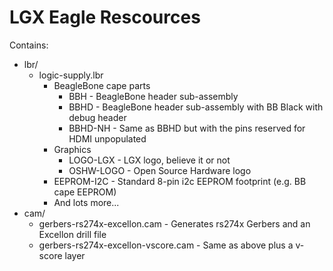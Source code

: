 LGX Eagle Rescources
====================

Contains:

 * lbr/
   * logic-supply.lbr
     * BeagleBone cape parts
       * BBH - BeagleBone header sub-assembly
       * BBHD - BeagleBone header sub-assembly with BB Black with debug header
       * BBHD-NH - Same as BBHD but with the pins reserved for HDMI unpopulated
	 * Graphics
       * LOGO-LGX - LGX logo, believe it or not
       * OSHW-LOGO - Open Source Hardware logo
     * EEPROM-I2C - Standard 8-pin i2c EEPROM footprint (e.g. BB cape EEPROM)
     * And lots more...
 * cam/
   * gerbers-rs274x-excellon.cam - Generates rs274x Gerbers and an Excellon drill file
   * gerbers-rs274x-excellon-vscore.cam - Same as above plus a v-score layer
